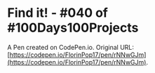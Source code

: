 # Find it! - #040 of #100Days100Projects

A Pen created on CodePen.io. Original URL: [https://codepen.io/FlorinPop17/pen/rNNwGJm](https://codepen.io/FlorinPop17/pen/rNNwGJm).


